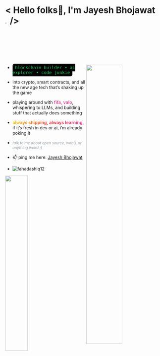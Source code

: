 ###                    
<!-- PLIS DONT COPY DIRECTLY GUYSZ...HUEHUEHUE -->

<h1 align="left"> < Hello folks🚀, I'm Jayesh Bhojawat <img src="https://raw.githubusercontent.com/syedareehaquasar/syedareehaquasar/master/gifs/Hi.gif" width="3%">/></h1>

<img width="48%" src="https://yt3.ggpht.com/a/AATXAJyoBzY3MLfXHZ8EW4X3SpL8Tkmn1sBtn3FaxA=s900-c-k-c0xffffffff-no-rj-mo" align="right"/>

- <span style="background:black; color:#22c55e; font-family:monospace; padding:4px 8px; border-radius:6px;">blockchain builder • ai explorer • code junkie</span>  
- into crypto, smart contracts, and all the new age tech that’s shaking up the game  
- playing around with <span style="color:#ec4899; font-weight:600;">fifa, valo</span>, whispering to LLMs, and building stuff that actually does something  
- <strong style="background: linear-gradient(to right, #facc15, #ef4444, #ec4899); -webkit-background-clip: text; color: transparent; font-weight: bold;">always shipping, always learning,</strong> if it’s fresh in dev or ai, i’m already poking it  
- <em style="color: #9ca3af; font-size: 0.75rem;">talk to me about open source, web3, or anything weird ;)</em>  

- 📫 ping me here: [Jayesh Bhojawat](https://www.linkedin.com/in/jayeshbhojawat/)  
- <p align="left"> <img src="https://komarev.com/ghpvc/?username=fahadashiq12&label=Profile%20views&color=0e75b6&style=flat" alt="fahadashiq12" /> </p>

<!--<img width="38%" src="https://github-readme-stats.vercel.app/api?username=Jayeshbhojawat&theme=radical&show_icons=true">-->
<img width="38%" src="https://github-readme-streak-stats.herokuapp.com/?user=Jayeshbhojawat&theme=radical&show_icons=true" />
